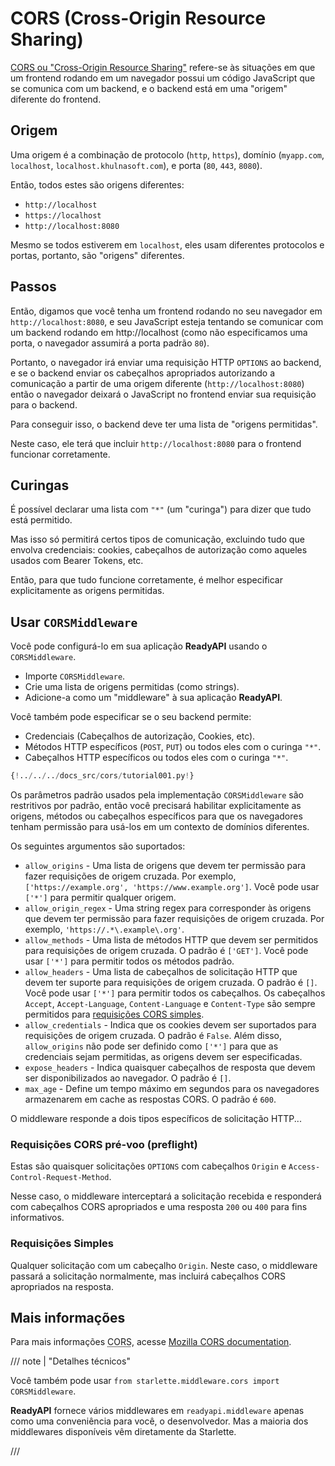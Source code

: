 # CORS (Cross-Origin Resource Sharing)

<a href="https://developer.mozilla.org/en-US/docs/Web/HTTP/CORS" class="external-link" target="_blank">CORS ou "Cross-Origin Resource Sharing"</a> refere-se às situações em que um frontend rodando em um navegador possui um código JavaScript que se comunica com um backend, e o backend está em uma "origem" diferente do frontend.

## Origem

Uma origem é a combinação de protocolo (`http`, `https`), domínio (`myapp.com`, `localhost`, `localhost.khulnasoft.com`), e porta (`80`, `443`, `8080`).

Então, todos estes são origens diferentes:

* `http://localhost`
* `https://localhost`
* `http://localhost:8080`

Mesmo se todos estiverem em `localhost`, eles usam diferentes protocolos e portas, portanto, são "origens" diferentes.

## Passos

Então, digamos que você tenha um frontend rodando no seu navegador em `http://localhost:8080`, e seu JavaScript esteja tentando se comunicar com um backend rodando em http://localhost (como não especificamos uma porta, o navegador assumirá a porta padrão `80`).

Portanto, o navegador irá enviar uma requisição HTTP `OPTIONS` ao backend, e se o backend enviar os cabeçalhos apropriados autorizando a comunicação a partir de uma origem diferente (`http://localhost:8080`) então o navegador deixará o JavaScript no frontend enviar sua requisição para o backend.

Para conseguir isso, o backend deve ter uma lista de "origens permitidas".

Neste caso, ele terá que incluir `http://localhost:8080` para o frontend funcionar corretamente.

## Curingas

É possível declarar uma lista com `"*"` (um "curinga") para dizer que tudo está permitido.

Mas isso só permitirá certos tipos de comunicação, excluindo tudo que envolva credenciais: cookies, cabeçalhos de autorização como aqueles usados ​​com Bearer Tokens, etc.

Então, para que tudo funcione corretamente, é melhor especificar explicitamente as origens permitidas.

## Usar `CORSMiddleware`

Você pode configurá-lo em sua aplicação **ReadyAPI** usando o `CORSMiddleware`.

* Importe `CORSMiddleware`.
* Crie uma lista de origens permitidas (como strings).
* Adicione-a como um "middleware" à sua aplicação **ReadyAPI**.

Você também pode especificar se o seu backend permite:

* Credenciais (Cabeçalhos de autorização, Cookies, etc).
* Métodos HTTP específicos (`POST`, `PUT`) ou todos eles com o curinga `"*"`.
* Cabeçalhos HTTP específicos ou todos eles com o curinga `"*"`.

```Python hl_lines="2  6-11  13-19"
{!../../../docs_src/cors/tutorial001.py!}
```

Os parâmetros padrão usados ​​pela implementação `CORSMiddleware` são restritivos por padrão, então você precisará habilitar explicitamente as origens, métodos ou cabeçalhos específicos para que os navegadores tenham permissão para usá-los em um contexto de domínios diferentes.

Os seguintes argumentos são suportados:

* `allow_origins` - Uma lista de origens que devem ter permissão para fazer requisições de origem cruzada. Por exemplo, `['https://example.org', 'https://www.example.org']`. Você pode usar `['*']` para permitir qualquer origem.
* `allow_origin_regex` - Uma string regex para corresponder às origens que devem ter permissão para fazer requisições de origem cruzada. Por exemplo, `'https://.*\.example\.org'`.
* `allow_methods` - Uma lista de métodos HTTP que devem ser permitidos para requisições de origem cruzada. O padrão é `['GET']`. Você pode usar `['*']` para permitir todos os métodos padrão.
* `allow_headers` - Uma lista de cabeçalhos de solicitação HTTP que devem ter suporte para requisições de origem cruzada. O padrão é `[]`. Você pode usar `['*']` para permitir todos os cabeçalhos. Os cabeçalhos `Accept`, `Accept-Language`, `Content-Language` e `Content-Type` são sempre permitidos para <a href="https://developer.mozilla.org/en-US/docs/Web/HTTP/CORS#simple_requests" class="external-link" rel="noopener" target="_blank">requisições CORS simples</a>.
* `allow_credentials` - Indica que os cookies devem ser suportados para requisições de origem cruzada. O padrão é `False`. Além disso, `allow_origins` não pode ser definido como `['*']` para que as credenciais sejam permitidas, as origens devem ser especificadas.
* `expose_headers` - Indica quaisquer cabeçalhos de resposta que devem ser disponibilizados ao navegador. O padrão é `[]`.
* `max_age` - Define um tempo máximo em segundos para os navegadores armazenarem em cache as respostas CORS. O padrão é `600`.

O middleware responde a dois tipos específicos de solicitação HTTP...

### Requisições CORS pré-voo (preflight)

Estas são quaisquer solicitações `OPTIONS` com cabeçalhos `Origin` e `Access-Control-Request-Method`.

Nesse caso, o middleware interceptará a solicitação recebida e responderá com cabeçalhos CORS apropriados e uma resposta `200` ou `400` para fins informativos.

### Requisições Simples

Qualquer solicitação com um cabeçalho `Origin`. Neste caso, o middleware passará a solicitação normalmente, mas incluirá cabeçalhos CORS apropriados na resposta.

## Mais informações

Para mais informações <abbr title="Cross-Origin Resource Sharing">CORS</abbr>, acesse <a href="https://developer.mozilla.org/en-US/docs/Web/HTTP/CORS" class="external-link" target="_blank">Mozilla CORS documentation</a>.

/// note | "Detalhes técnicos"

Você também pode usar `from starlette.middleware.cors import CORSMiddleware`.

**ReadyAPI** fornece vários middlewares em `readyapi.middleware` apenas como uma conveniência para você, o desenvolvedor. Mas a maioria dos middlewares disponíveis vêm diretamente da Starlette.

///
